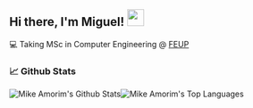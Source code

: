 ## Hi there, I'm Miguel! <img src="https://raw.githubusercontent.com/MartinHeinz/MartinHeinz/master/wave.gif" width="30px">


<main class="container">

💻 Taking MSc in Computer Engineering @ [FEUP](https://sigarra.up.pt/feup/en/CUR_GERAL.CUR_PLANOS_ESTUDOS_VIEW?pv_plano_id=31204&pv_ano_lectivo=2021)

  
  ### 📈️ Github Stats

<div style="display: flex; flex-direction: row;">
  
  <img alt="Mike Amorim's Github Stats" align="center" src="https://github-readme-stats.vercel.app/api?username=miguel26-pixel&show_icons=true&count_private=true&line_height=27&theme=material-palenight" />
  
  <img alt="Mike Amorim's Top Languages" align="center" src="https://github-readme-stats.vercel.app/api/top-langs/?username=miguel26-pixel&langs_count=3&theme=material-palenight" />
  
</div>
